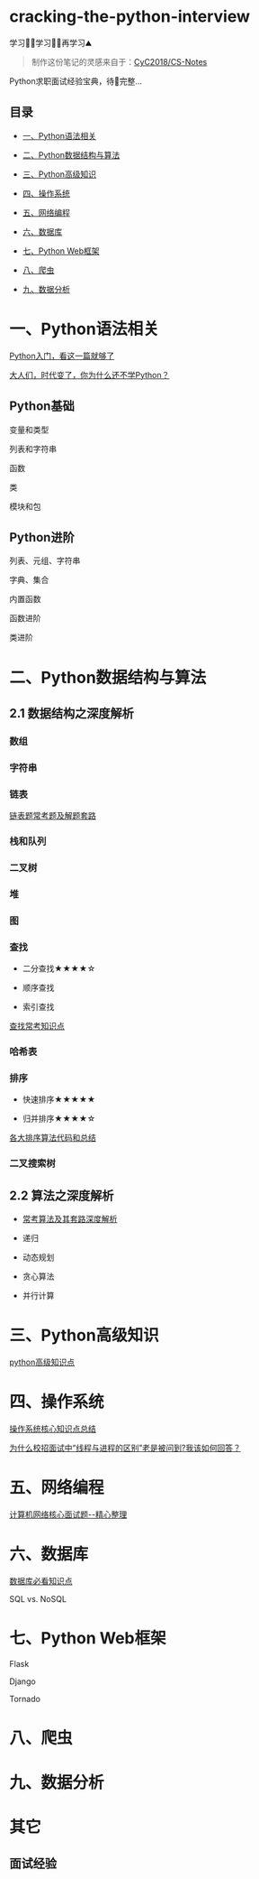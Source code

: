 # cracking-the-python-interview

学习👨‍🎓学习👩‍🎓再学习⛰️

> 制作这份笔记的灵感来自于：[CyC2018/CS-Notes](https://github.com/CyC2018/CS-Notes)

Python求职面试经验宝典，待🥣完整...

## 目录

- [一、Python语法相关](#一Python语法相关)

- [二、Python数据结构与算法](#二Python数据结构与算法)

- [三、Python高级知识](#三Python高级知识)

- [四、操作系统](#四操作系统)

- [五、网络编程](#五网络编程)

- [六、数据库](#六数据库)

- [七、Python Web框架](#七python-web框架)

- [八、爬虫](#八爬虫)

- [九、数据分析](#九数据分析)

# 一、Python语法相关

[Python入门，看这一篇就够了]()

[大人们，时代变了，你为什么还不学Python？]()

## Python基础

变量和类型

列表和字符串

函数

类

模块和包

## Python进阶

列表、元组、字符串

字典、集合

内置函数

函数进阶

类进阶

# 二、Python数据结构与算法



## 2.1 数据结构之深度解析



### 数组

### 字符串



### 链表

[链表题常考题及解题套路](https://github.com/yuzhouStayHungry/cracking-the-python-interview/blob/master/%E9%93%BE%E8%A1%A8%E5%B8%B8%E8%80%83%E9%A2%98%E5%8F%8A%E8%A7%A3%E9%A2%98%E5%A5%97%E8%B7%AF.md)

### 栈和队列



### 二叉树

### 堆

### 图

### 查找

- 二分查找★★★★☆

- 顺序查找

- 索引查找

[查找常考知识点](https://github.com/yuzhouStayHungry/cracking-the-python-interview/blob/master/%E6%9F%A5%E6%89%BE%E7%AE%97%E6%B3%95%E7%9F%A5%E8%AF%86%E7%82%B9%E5%AD%A6%E4%B9%A0.md)

### 哈希表

### 排序

- 快速排序★★★★★

- 归并排序★★★★☆

[各大排序算法代码和总结](https://github.com/yuzhouStayHungry/cracking-the-python-interview/blob/master/%E6%8E%92%E5%BA%8F%E7%AE%97%E6%B3%95%E7%9F%A5%E8%AF%86%E7%82%B9%E5%AD%A6%E4%B9%A0.md)

### 二叉搜索树



## 2.2 算法之深度解析

- [常考算法及其套路深度解析](https://github.com/yuzhouStayHungry/cracking-the-python-interview/blob/master/%E5%B8%B8%E8%80%83%E7%AE%97%E6%B3%95%E5%8F%8A%E5%A5%97%E8%B7%AF%E6%B7%B1%E5%BA%A6%E8%A7%A3%E6%9E%90.md)

- 递归

- 动态规划

- 贪心算法

- 并行计算

# 三、Python高级知识



[python高级知识点](https://github.com/yuzhouStayHungry/cracking-the-python-interview/blob/master/Python%E9%AB%98%E7%BA%A7%E7%9F%A5%E8%AF%86.md)

# 四、操作系统

[操作系统核心知识点总结](https://github.com/yuzhouStayHungry/the_Element_Of_IT_Interview/blob/master/2020%E6%A0%B8%E5%BF%83%E9%9D%A2%E8%AF%95%E9%A2%98--%E6%93%8D%E4%BD%9C%E7%B3%BB%E7%BB%9F.md)

[为什么校招面试中“线程与进程的区别”老是被问到?我该如何回答？](https://yuzhoustayhungry.github.io/post/%E7%BA%BF%E7%A8%8B%E4%B8%8E%E8%BF%9B%E7%A8%8B/)

# 五、网络编程

[计算机网络核心面试题--精心整理](https://github.com/yuzhouStayHungry/the_Element_Of_IT_Interview/blob/master/2020%E6%A0%B8%E5%BF%83%E9%9D%A2%E8%AF%95%E9%A2%98--%E8%AE%A1%E7%AE%97%E6%9C%BA%E7%BD%91%E7%BB%9C.md)

# 六、数据库

[数据库必看知识点](https://github.com/yuzhouStayHungry/the_Element_Of_IT_Interview/blob/master/2020%E6%A0%B8%E5%BF%83%E9%9D%A2%E8%AF%95%E9%A2%98--MySQL.md)

SQL vs. NoSQL

# 七、Python Web框架

Flask

Django

Tornado

# 八、爬虫

# 九、数据分析

# 其它

## 面试经验
